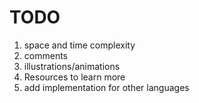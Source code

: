 # TODO

1. space and time complexity
2. comments
3. illustrations/animations
4. Resources to learn more
5. add implementation for other languages
